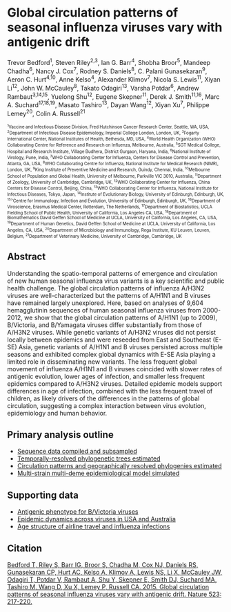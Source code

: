 # Global circulation patterns of seasonal influenza viruses vary with antigenic drift

Trevor Bedford<sup>1</sup>, Steven Riley<sup>2,3</sup>, Ian G. Barr<sup>4</sup>, Shobha Broor<sup>5</sup>, Mandeep Chadha<sup>6</sup>, Nancy J. Cox<sup>7</sup>, Rodney S. Daniels<sup>8</sup>, C. Palani Gunasekaran<sup>9</sup>, Aeron C. Hurt<sup>4,10</sup>, Anne Kelso<sup>4</sup>, Alexander Klimov<sup>7</sup>, Nicola S. Lewis<sup>11</sup>, Xiyan Li<sup>12</sup>, John W. McCauley<sup>8</sup>, Takato Odagiri<sup>13</sup>, Varsha Potdar<sup>6</sup>, Andrew Rambaut<sup>3,14,15</sup>, Yuelong Shu<sup>12</sup>, Eugene Skepner<sup>11</sup>, Derek J. Smith<sup>11,16</sup>, Marc A. Suchard<sup>17,18,19</sup>, Masato Tashiro<sup>13</sup>, Dayan Wang<sup>12</sup>, Xiyan Xu<sup>7</sup>, Philippe Lemey<sup>20</sup>, Colin A. Russell<sup>21</sup>


<sub><sup><sup>1</sup>Vaccine and Infectious Disease Division, Fred Hutchinson Cancer Research Center, Seattle, WA, USA, <sup>2</sup>Department of Infectious Disease Epidemiology, Imperial College London, London, UK, <sup>3</sup>Fogarty International Center, National Institutes of Health, Bethesda, MD, USA, <sup>4</sup>World Health Organization (WHO) Collaborating Centre for Reference and Research on Influenza, Melbourne, Australia, <sup>5</sup>SGT Medical College, Hospital and Research Institute, Village Budhera, District Gurgaon, Haryana, India, <sup>6</sup>National Institute of Virology, Pune, India, <sup>7</sup>WHO Collaborating Center for Influenza, Centers for Disease Control and Prevention, Atlanta, GA, USA, <sup>8</sup>WHO Collaborating Centre for Influenza, National Institute for Medical Research (NIMR), London, UK, <sup>9</sup>King Institute of Preventive Medicine and Research, Guindy, Chennai, India, <sup>10</sup>Melbourne School of Population and Global Health, University of Melbourne, Parkville VIC 3010, Australia, <sup>11</sup>Department of Zoology, University of Cambridge, Cambridge, UK, <sup>12</sup>WHO Collaborating Center for Influenza, China Centers for Disease Control, Beijing, China, <sup>13</sup>WHO Collaborating Center for Influenza, National Institute for Infectious Diseases, Tokyo, Japan, <sup>14</sup>Institute of Evolutionary Biology, University of Edinburgh, Edinburgh, UK, <sup>15></sup>Centre for Immunology, Infection and Evolution, University of Edinburgh, Edinburgh, UK, <sup>16</sup>Department of Viroscience, Erasmus Medical Center, Rotterdam, The Netherlands, <sup>17</sup>Department of Biostatistics, UCLA Fielding School of Public Health, University of California, Los Angeles CA, USA, <sup>18</sup>Department of Biomathematics David Geffen School of Medicine at UCLA, University of California, Los Angeles, CA, USA, <sup>19</sup>Department of Human Genetics, David Geffen School of Medicine at UCLA, University of California, Los Angeles, CA, USA, <sup>20</sup>Department of Microbiology and Immunology, Rega Institute, KU Leuven, Leuven, Belgium, <sup>21</sup>Department of Veterinary Medicine, University of Cambridge, Cambridge, UK</sub></sup>

## Abstract

Understanding the spatio-temporal patterns of emergence and circulation of new human seasonal influenza virus variants is a key scientific and public health challenge. The global circulation patterns of influenza A/H3N2 viruses are well-characterized but the patterns of A/H1N1 and B viruses have remained largely unexplored. Here, based on analyses of 9,604 hemagglutinin sequences of human seasonal influenza viruses from 2000-2012, we show that the global circulation patterns of A/H1N1 (up to 2009), B/Victoria, and B/Yamagata viruses differ substantially from those of A/H3N2 viruses. While genetic variants of A/H3N2 viruses did not persist locally between epidemics and were reseeded from East and Southeast (E-SE) Asia, genetic variants of A/H1N1 and B viruses persisted across multiple seasons and exhibited complex global dynamics with E-SE Asia playing a limited role in disseminating new variants. The less frequent global movement of influenza A/H1N1 and B viruses coincided with slower rates of antigenic evolution, lower ages of infection, and smaller less frequent epidemics compared to A/H3N2 viruses. Detailed epidemic models support differences in age of infection, combined with the less frequent travel of children, as likely drivers of the differences in the patterns of global circulation, suggesting a complex interaction between virus evolution, epidemiology and human behavior.

## Primary analysis outline

* [Sequence data compiled and subsampled](data/)
* [Temporally-resolved phylogenetic trees estimated](tree/)
* [Circulation patterns and geographically resolved phylogenies estimated](geo/)
* [Multi-strain multi-deme epidemiological model simulated](model/)

## Supporting data

* [Antigenic phenotype for B/Victoria viruses](antigenic/)
* [Epidemic dynamics across viruses in USA and Australia](timeseries/)
* [Age structure of airline travel and influenza infections](age-structure/)

## Citation

[Bedford T, Riley S, Barr IG, Broor S, Chadha M, Cox NJ, Daniels RS, Gunasekaran CP, Hurt AC, Kelso A, Klimov A, Lewis NS, Li X, McCauley JW, Odagiri T, Potdar V, Rambaut A, Shu Y, Skepner E, Smith DJ, Suchard MA, Tashiro M, Wang D, Xu X, Lemey P, Russell CA. 2015. Global circulation patterns of seasonal influenza viruses vary with antigenic drift. Nature 523: 217-220.](http://dx.doi.org/10.1038/nature14460)

